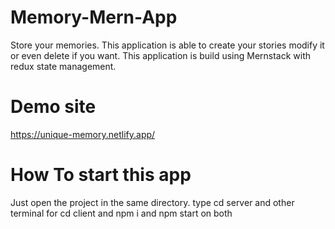# Memory-Mern-App
Store your memories. This application is able to create your stories modify it or even delete if you want. This application is build using Mernstack with redux state management.
# Demo site
https://unique-memory.netlify.app/
# How To start this app

Just open the project in the same directory. type cd server and other terminal for cd client and npm i and npm start on both
